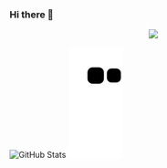 ### Hi there 👋

<!--
**kansuorhan/kansuorhan** is a ✨ _special_ ✨ repository because its `README.md` (this file) appears on your GitHub profile.

Here are some ideas to get you started:

- 🔭 I’m currently working on ...
- 🌱 I’m currently learning ...
- 👯 I’m looking to collaborate on ...
- 🤔 I’m looking for help with ...
- 💬 Ask me about ...
- 📫 How to reach me: ...
- 😄 Pronouns: ...
- ⚡ Fun fact: ...
-->

<p align="center">
      <img wide="80em" src="https://github-readme-stats-eight-theta.vercel.app/api/top-langs/?username=kansuorhan&layout=compact&langs_count=8&theme=swift"/>
</p>

![GitHub Stats](https://github-readme-stats.vercel.app/api?username=kansuorhan&theme=swift&show_icons=true)
![snake gif](https://github.com/kansuorhan/kansuorhan/blob/output/github-contribution-grid-snake.svg)
